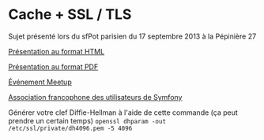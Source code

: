 Cache + SSL / TLS
========================

Sujet présenté lors du sfPot parisien du 17 septembre 2013 à la Pépinière 27

[Présentation au format HTML](http://cache-ssl-tls.weaving-the-web.org/show#Cover)

[Présentation au format PDF](https://github.com/thierrymarianne/cache-ssl-tls/blob/master/CACHE_SSL_TLS.pdf)

[Événement Meetup](http://www.meetup.com/afsy-sfpot/events/139415812/)

[Association francophone des utilisateurs de Symfony](http://afsy.fr/)

Générer votre clef Diffie-Hellman à l'aide de cette commande (ça peut prendre un certain temps)
`openssl dhparam -out /etc/ssl/private/dh4096.pem -5 4096`